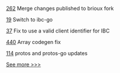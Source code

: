 
[262](https://github.com/hyperledger-labs/blockchain-carbon-accounting/pull/262) Merge changes published to brioux fork

[19](https://github.com/hyperledger-labs/yui-corda-ibc/pull/19) Switch to ibc-go

[37](https://github.com/hyperledger-labs/yui-ibc-solidity/pull/37) Fix to use a valid client identifier for IBC

[440](https://github.com/hyperledger-labs/solang/pull/440) Array codegen fix

[114](https://github.com/hyperledger-labs/weaver-dlt-interoperability/pull/114) protos and protos-go updates


[See more >>>](https://start-here.hyperledger.org/pull-requests)
